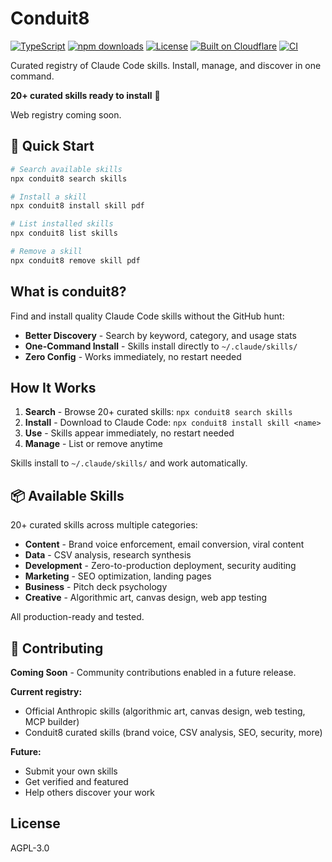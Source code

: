 # Conduit8

[![TypeScript](https://img.shields.io/badge/TypeScript-007ACC?logo=typescript&logoColor=white)](https://www.typescriptlang.org/)
[![npm downloads](https://img.shields.io/npm/dm/conduit8)](https://www.npmjs.com/package/conduit8)
[![License](https://img.shields.io/badge/license-AGPL--3.0-blue.svg)](LICENSE)
[![Built on Cloudflare](https://img.shields.io/badge/Built%20on-Cloudflare-F38020?logo=cloudflare&logoColor=white)](https://www.cloudflare.com/)
[![CI](https://github.com/alexander-zuev/conduit8/actions/workflows/ci.yml/badge.svg)](https://github.com/alexander-zuev/conduit8/actions/workflows/ci.yml)

Curated registry of Claude Code skills. Install, manage, and discover in one command.

**20+ curated skills ready to install** 🚀

Web registry coming soon.

## 🚀 Quick Start

```bash
# Search available skills
npx conduit8 search skills

# Install a skill
npx conduit8 install skill pdf

# List installed skills
npx conduit8 list skills

# Remove a skill
npx conduit8 remove skill pdf
```

## What is conduit8?

Find and install quality Claude Code skills without the GitHub hunt:

- **Better Discovery** - Search by keyword, category, and usage stats
- **One-Command Install** - Skills install directly to `~/.claude/skills/`
- **Zero Config** - Works immediately, no restart needed

## How It Works

1. **Search** - Browse 20+ curated skills: `npx conduit8 search skills`
2. **Install** - Download to Claude Code: `npx conduit8 install skill <name>`
3. **Use** - Skills appear immediately, no restart needed
4. **Manage** - List or remove anytime

Skills install to `~/.claude/skills/` and work automatically.

## 📦 Available Skills

20+ curated skills across multiple categories:

- **Content** - Brand voice enforcement, email conversion, viral content
- **Data** - CSV analysis, research synthesis
- **Development** - Zero-to-production deployment, security auditing
- **Marketing** - SEO optimization, landing pages
- **Business** - Pitch deck psychology
- **Creative** - Algorithmic art, canvas design, web app testing

All production-ready and tested.

## 🤝 Contributing

**Coming Soon** - Community contributions enabled in a future release.

**Current registry:**
- Official Anthropic skills (algorithmic art, canvas design, web testing, MCP builder)
- Conduit8 curated skills (brand voice, CSV analysis, SEO, security, more)

**Future:**
- Submit your own skills
- Get verified and featured
- Help others discover your work

## License

AGPL-3.0
